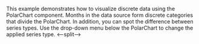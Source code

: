 This example demonstrates how to&nbsp;visualize discrete data using the PolarChart component. Months in&nbsp;the data source form discrete categories that divide the PolarChart. In&nbsp;addition, you can spot the difference between series types. Use the drop-down menu below the PolarChart to&nbsp;change the applied series type.
<--split-->